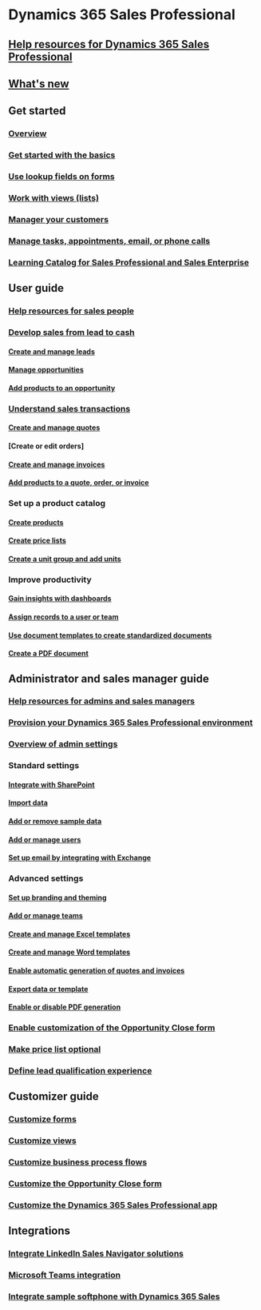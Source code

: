 # Dynamics 365 Sales Professional
## [Help resources for Dynamics 365 Sales Professional](help-hub.md)

## [What's new](whats-new.md)
## Get started
### [Overview](sales-professional-overview.md)
### [Get started with the basics](learn-basics-sales-professional.md)
### [Use lookup fields on forms](use-lookup-fields-forms.md)
### [Work with views (lists)](work-with-views.md)
### [Manager your customers](manage-accounts-contacts.md)
### [Manage tasks, appointments, email, or phone calls](manage-activities.md)
### [Learning Catalog for Sales Professional and Sales Enterprise](learning-catalog.md)

## User guide
### [Help resources for sales people](user-guide.md)
### [Develop sales from lead to cash](develop-sales-lead-to-cash-sales-professional.md)
#### [Create and manage leads](manage-leads-sales-professional.md)
#### [Manage opportunities](manage-opportunities-sales-professional.md)
#### [Add products to an opportunity](add-products-opportunity-sp.md)
### [Understand sales transactions](understanding-sales-transactions-sales-professional.md)
#### [Create and manage quotes](create-quotes-sales-professional.md)
#### [Create or edit orders]
#### [Create and manage invoices](create-invoices.md)
#### [Add products to a quote, order, or invoice](add-product-quote-order-invoice-sp.md)
### Set up a product catalog
#### [Create products](create-products.md)
#### [Create price lists](create-price-list.md)
#### [Create a unit group and add units](create-unit-group-add-units.md)
### Improve productivity
#### [Gain insights with dashboards](gain-insights-dashboards-sales-professional.md)
#### [Assign records to a user or team](assign-records-sales-professional.md)
#### [Use document templates to create standardized documents](use-document-templates-sales-professional.md)
#### [Create a PDF document](create-quote-pdf-sales-professional.md)

## Administrator and sales manager guide
### [Help resources for admins and sales managers](admin-guide.md)
### [Provision your Dynamics 365 Sales Professional environment](provision-sales-professional-instance.md)
### [Overview of admin settings](admin-settings-overview.md)
### Standard settings
#### [Integrate with SharePoint](connect-with-sharepoint.md)
#### [Import data](import-data.md)
#### [Add or remove sample data](install-sample-data.md)
#### [Add or manage users](manage-users.md)
#### [Set up email by integrating with Exchange](configure-email.md)

### Advanced settings
#### [Set up branding and theming](change-color-scheme-logo.md)
#### [Add or manage teams](manage-teams.md)
#### [Create and manage Excel templates](manage-excel-templates.md)
#### [Create and manage Word templates](manage-word-templates.md)
#### [Enable automatic generation of quotes and invoices](enable-automatic-generation-quotes-invoices.md)
#### [Export data or template](export-data.md)
#### [Enable or disable PDF generation](enable-pdf-generation-quote-sales-professional.md)
### [Enable customization of the Opportunity Close form](enable-opportunity-close-customization-sales-professional.md)
### [Make price list optional](make-price-list-optional-sp.md)
### [Define lead qualification experience](define-lead-qualification-experience-sp.md)

## Customizer guide
### [Customize forms](customize-forms.md)
### [Customize views](customize-views.md)
### [Customize business process flows](customize-business-process-flows.md)
### [Customize the Opportunity Close form](customize-opportunity-close-experience-sales-professional.md)
### [Customize the Dynamics 365 Sales Professional app](manage-app.md)

## Integrations
### [Integrate LinkedIn Sales Navigator solutions](../linkedin/integrate-sales-navigator.md)
### [Microsoft Teams integration](../teams-integration/teams-integration.md)
### [Integrate sample softphone with Dynamics 365 Sales](sample-softphone-integration-sp.md)